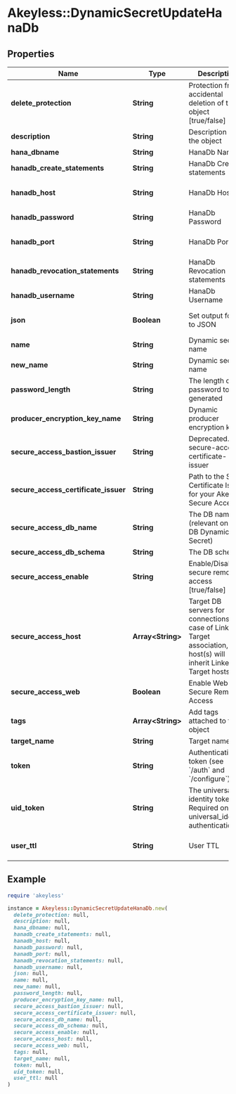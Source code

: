 # Akeyless::DynamicSecretUpdateHanaDb

## Properties

| Name | Type | Description | Notes |
| ---- | ---- | ----------- | ----- |
| **delete_protection** | **String** | Protection from accidental deletion of this object [true/false] | [optional] |
| **description** | **String** | Description of the object | [optional] |
| **hana_dbname** | **String** | HanaDb Name | [optional] |
| **hanadb_create_statements** | **String** | HanaDb Creation statements | [optional] |
| **hanadb_host** | **String** | HanaDb Host | [optional][default to &#39;127.0.0.1&#39;] |
| **hanadb_password** | **String** | HanaDb Password | [optional] |
| **hanadb_port** | **String** | HanaDb Port | [optional][default to &#39;443&#39;] |
| **hanadb_revocation_statements** | **String** | HanaDb Revocation statements | [optional] |
| **hanadb_username** | **String** | HanaDb Username | [optional] |
| **json** | **Boolean** | Set output format to JSON | [optional][default to false] |
| **name** | **String** | Dynamic secret name |  |
| **new_name** | **String** | Dynamic secret name | [optional] |
| **password_length** | **String** | The length of the password to be generated | [optional] |
| **producer_encryption_key_name** | **String** | Dynamic producer encryption key | [optional] |
| **secure_access_bastion_issuer** | **String** | Deprecated. use secure-access-certificate-issuer | [optional] |
| **secure_access_certificate_issuer** | **String** | Path to the SSH Certificate Issuer for your Akeyless Secure Access | [optional] |
| **secure_access_db_name** | **String** | The DB name (relevant only for DB Dynamic-Secret) | [optional] |
| **secure_access_db_schema** | **String** | The DB schema | [optional] |
| **secure_access_enable** | **String** | Enable/Disable secure remote access [true/false] | [optional] |
| **secure_access_host** | **Array&lt;String&gt;** | Target DB servers for connections (In case of Linked Target association, host(s) will inherit Linked Target hosts) | [optional] |
| **secure_access_web** | **Boolean** | Enable Web Secure Remote Access | [optional][default to false] |
| **tags** | **Array&lt;String&gt;** | Add tags attached to this object | [optional] |
| **target_name** | **String** | Target name | [optional] |
| **token** | **String** | Authentication token (see &#x60;/auth&#x60; and &#x60;/configure&#x60;) | [optional] |
| **uid_token** | **String** | The universal identity token, Required only for universal_identity authentication | [optional] |
| **user_ttl** | **String** | User TTL | [optional][default to &#39;60m&#39;] |

## Example

```ruby
require 'akeyless'

instance = Akeyless::DynamicSecretUpdateHanaDb.new(
  delete_protection: null,
  description: null,
  hana_dbname: null,
  hanadb_create_statements: null,
  hanadb_host: null,
  hanadb_password: null,
  hanadb_port: null,
  hanadb_revocation_statements: null,
  hanadb_username: null,
  json: null,
  name: null,
  new_name: null,
  password_length: null,
  producer_encryption_key_name: null,
  secure_access_bastion_issuer: null,
  secure_access_certificate_issuer: null,
  secure_access_db_name: null,
  secure_access_db_schema: null,
  secure_access_enable: null,
  secure_access_host: null,
  secure_access_web: null,
  tags: null,
  target_name: null,
  token: null,
  uid_token: null,
  user_ttl: null
)
```

